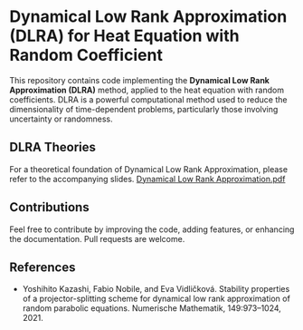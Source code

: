 # Dynamical Low Rank Approximation (DLRA) for Heat Equation with Random Coefficient

This repository contains code implementing the **Dynamical Low Rank Approximation (DLRA)** method, applied to the heat equation with random coefficients. DLRA is a powerful computational method used to reduce the dimensionality of time-dependent problems, particularly those involving uncertainty or randomness.


## DLRA Theories

For a theoretical foundation of Dynamical Low Rank Approximation, please refer to the accompanying slides.
[Dynamical Low Rank Approximation.pdf](https://github.com/user-attachments/files/18388072/Dynamical.Low.Rank.Approximation.pdf)

## Contributions

Feel free to contribute by improving the code, adding features, or enhancing the documentation. Pull requests are welcome.


## References

- Yoshihito Kazashi, Fabio Nobile, and Eva Vidličková. Stability properties of a projector-splitting scheme for dynamical low rank approximation of random parabolic equations. Numerische Mathematik, 149:973–1024, 2021.



